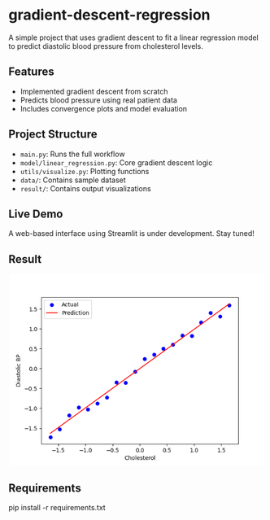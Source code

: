 # gradient-descent-regression

A simple project that uses gradient descent to fit a linear regression model to predict diastolic blood pressure from cholesterol levels.

## Features
- Implemented gradient descent from scratch
- Predicts blood pressure using real patient data
- Includes convergence plots and model evaluation

## Project Structure
- `main.py`: Runs the full workflow
- `model/linear_regression.py`: Core gradient descent logic
- `utils/visualize.py`: Plotting functions
- `data/`: Contains sample dataset
- `result/`: Contains output visualizations

## Live Demo
A web-based interface using Streamlit is under development. Stay tuned!

## Result
<p align="center">
  <img src="result/convergence_plot.png" width="500" alt="Convergence Plot">
</p>


## Requirements
pip install -r requirements.txt

